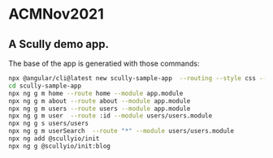 # ACMNov2021

## A Scully demo app.

The base of the app is generatied with those commands:
```bash
npx @angular/cli@latest new scully-sample-app  --routing --style css --minimal --strict
cd scully-sample-app
npx ng g m home --route home --module app.module 
npx ng g m about --route about --module app.module
npx ng g m users --route users --module app.module
npx ng g m user  --route :id --module users/users.module
npx ng g s users/users
npx ng g m userSearch  --route "*" --module users/users.module
npx ng add @scullyio/init
npx ng g @scullyio/init:blog
```

